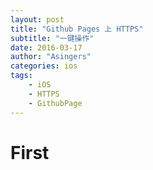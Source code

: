 ```yaml
---
layout: post
title: "Github Pages 上 HTTPS"
subtitle: "一键操作"
date: 2016-03-17
author: "Asingers"
categories: ios
tags:
	- iOS
	- HTTPS
	- GithubPage
---
```


# First